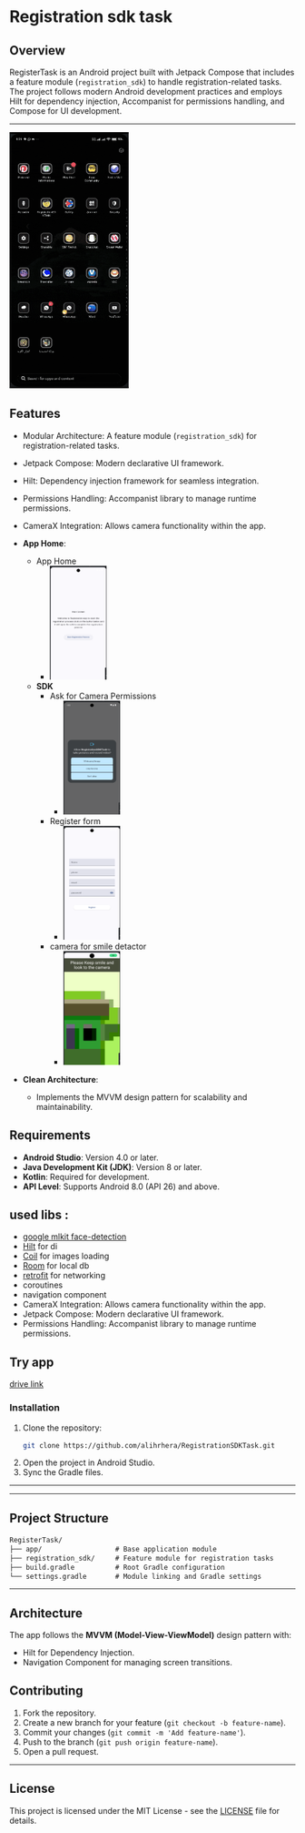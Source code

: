 # Registration sdk task

## Overview
RegisterTask is an Android project built with Jetpack Compose that includes a feature module (`registration_sdk`) to handle registration-related tasks. The project follows modern Android development practices and employs Hilt for dependency injection, Accompanist for permissions handling, and Compose for UI development.

---


  <img src="assets/app.gif" alt="app use case" width="210" height="450">


## Features
- Modular Architecture: A feature module (`registration_sdk`) for registration-related tasks.
- Jetpack Compose: Modern declarative UI framework.
- Hilt: Dependency injection framework for seamless integration.
- Permissions Handling: Accompanist library to manage runtime permissions.
- CameraX Integration: Allows camera functionality within the app.

  
- **App Home**:
  - App Home
    - <img src="assets/main-screen.png" alt="main-screen" width="100" height="200">
  - **SDK**
    - Ask for Camera Permissions
      - <img src="assets/start.png" alt="start" width="100" height="200">
    - Register form
      - <img src="assets/form.png" alt="form" width="100" height="200">
    - camera for smile detactor
      - <img src="assets/camera.png" alt="camera" width="100" height="200">
  
- **Clean Architecture**:
  - Implements the MVVM design pattern for scalability and maintainability.

## Requirements
- **Android Studio**: Version 4.0 or later.
- **Java Development Kit (JDK)**: Version 8 or later.
- **Kotlin**: Required for development.
- **API Level**: Supports Android 8.0 (API 26) and above.

## used libs :
  - [google mlkit face-detection](https://developers.google.com/ml-kit/vision/face-detection)
  - [Hilt](https://developer.android.com/training/dependency-injection/hilt-android) for di
  - [Coil](https://coil-kt.github.io/coil/)  for images loading
  - [Room](https://developer.android.com/training/data-storage/room) for local db
  - [retrofit](https://square.github.io/retrofit/) for networking  
  - coroutines 
  - navigation component
  - CameraX Integration: Allows camera functionality within the app.
  - Jetpack Compose: Modern declarative UI framework.
  - Permissions Handling: Accompanist library to manage runtime permissions.
  
## Try app 
  [drive link ](https://drive.google.com/file/d/10f9qYZXDlKLA0uzG6EAwSqCqThw9B708/view?usp=sharing)
    

### Installation
1. Clone the repository:
   ```bash
   git clone https://github.com/alihrhera/RegistrationSDKTask.git
   ```
2. Open the project in Android Studio.
3. Sync the Gradle files.

---

---

## Project Structure
```plaintext
RegisterTask/
├── app/                  # Base application module
├── registration_sdk/     # Feature module for registration tasks
├── build.gradle          # Root Gradle configuration
└── settings.gradle       # Module linking and Gradle settings
```

---


## Architecture
The app follows the **MVVM (Model-View-ViewModel)** design pattern with:
- Hilt for Dependency Injection.
- Navigation Component for managing screen transitions.



## Contributing
1. Fork the repository.
2. Create a new branch for your feature (`git checkout -b feature-name`).
3. Commit your changes (`git commit -m 'Add feature-name'`).
4. Push to the branch (`git push origin feature-name`).
5. Open a pull request.

---

## License
This project is licensed under the MIT License - see the [LICENSE](LICENSE) file for details.
 

